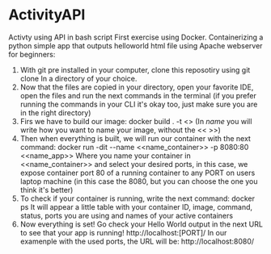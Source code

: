 # ActivityAPI
 Activty using API in bash script
 First exercise using Docker. Containerizing a python simple app that outputs helloworld html file using Apache webserver for beginners:
1. With git pre installed in your computer, clone this reposotiry using
           git clone <URL>
In a directory of your choice.
2. Now that the files are copied in your directory, open your favorite IDE, open the files and run the next commands in the terminal (if you prefer running the commands in your CLI it's okay too, just make sure you are in the right directory)
 3. Firs we have to build our image:
            docker build . -t <<name>>
 (In _name_ you will write how you want to name your image, without the << >>)
 4. Then when everything is built, we will run our container with the next command:
            docker run -dit --name <<name_container>> -p 8080:80 <<name_app>>
    Where you name your container in <<name_container>>
    and select your desired ports, in this case, we expose container port 80 of a running container to any PORT on users laptop machine (in this case the 8080, but you can choose the one you think it's better)
 5. To check if your container is running, write the next command:
            docker ps
    It will appear a little table with your container ID, image, command, status, ports you are using and names of your active containers
 6. Now everything is set! Go check your Hello World output in the next URL to see that your app is running!
             http://localhost:[PORT]/
   In our examenple with the used ports, the URL will be:
              http://localhost:8080/
